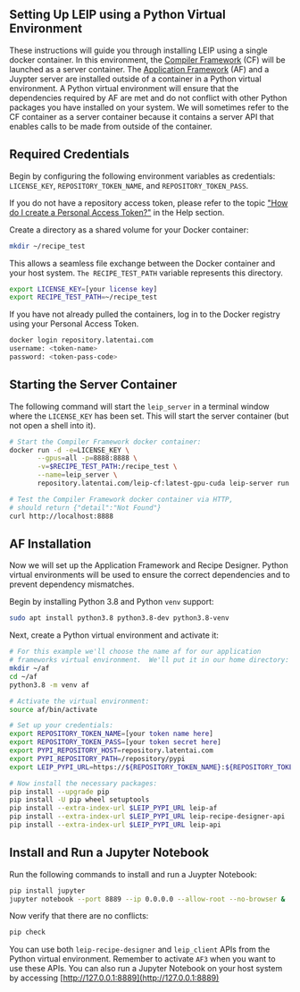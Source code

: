 ## Setting Up LEIP using a Python Virtual Environment

These instructions will guide you through installing LEIP using a single docker container. In this environment, the [Compiler Framework](https://leipdocs.latentai.io/cf/latest/content/) (CF) will be launched as a server container. The [Application Framework](https://leipdocs.latentai.io/af/latest/content/) (AF) and a Juypter server are installed outside of a container in a Python virtual environment. A Python virtual environment will ensure that the dependencies required by AF are met and do not conflict with other Python packages you have installed on your system.  We will sometimes refer to the CF container as a server container because it contains a server API that enables calls to be made from outside of the container.

## Required Credentials

Begin by configuring the following environment variables as credentials: `LICENSE_KEY`, `REPOSITORY_TOKEN_NAME`, and `REPOSITORY_TOKEN_PASS`.


If you do not have a repository access token, please refer to the topic ["How do I create a Personal Access Token?"](https://leipdocs.latentai.io/home/content/help/#installing-leip) in the Help section.

Create a directory as a shared volume for your Docker container:

```bash
mkdir ~/recipe_test
```

This allows a seamless file exchange between the Docker container and your host system. `The RECIPE_TEST_PATH` variable represents this directory.

```bash
export LICENSE_KEY=[your license key]
export RECIPE_TEST_PATH=~/recipe_test
```

If you have not already pulled the containers, log in to the Docker registry using your Personal Access Token.

```bash
docker login repository.latentai.com
username: <token-name>
password: <token-pass-code>
```

## Starting the Server Container

The following command will start the `leip_server` in a terminal window where the `LICENSE_KEY` has been set. This will start the server container (but not open a shell into it).

```bash
# Start the Compiler Framework docker container:
docker run -d -e=LICENSE_KEY \
       --gpus=all -p=8888:8888 \
       -v=$RECIPE_TEST_PATH:/recipe_test \
       --name=leip_server \
       repository.latentai.com/leip-cf:latest-gpu-cuda leip-server run

# Test the Compiler Framework docker container via HTTP,
# should return {"detail":"Not Found"}
curl http://localhost:8888
```
## AF Installation

Now we will set up the Application Framework and Recipe Designer. Python virtual environments will be used to ensure the correct dependencies and to prevent dependency mismatches.

Begin by installing Python 3.8 and Python `venv` support:

```bash
sudo apt install python3.8 python3.8-dev python3.8-venv
```

Next, create a Python virtual environment and activate it:

```bash
# For this example we'll choose the name af for our application
# frameworks virtual environment.  We'll put it in our home directory:
mkdir ~/af
cd ~/af
python3.8 -m venv af

# Activate the virtual environment:
source af/bin/activate

# Set up your credentials:
export REPOSITORY_TOKEN_NAME=[your token name here]
export REPOSITORY_TOKEN_PASS=[your token secret here]
export PYPI_REPOSITORY_HOST=repository.latentai.com
export PYPI_REPOSITORY_PATH=/repository/pypi
export LEIP_PYPI_URL=https://${REPOSITORY_TOKEN_NAME}:${REPOSITORY_TOKEN_PASS}@${PYPI_REPOSITORY_HOST}${PYPI_REPOSITORY_PATH}/simple

# Now install the necessary packages:
pip install --upgrade pip
pip install -U pip wheel setuptools
pip install --extra-index-url $LEIP_PYPI_URL leip-af
pip install --extra-index-url $LEIP_PYPI_URL leip-recipe-designer-api
pip install --extra-index-url $LEIP_PYPI_URL leip-api
```

## Install and Run a Jupyter Notebook

Run the following commands to install and run a Juypter Notebook:

```bash
pip install jupyter
jupyter notebook --port 8889 --ip 0.0.0.0 --allow-root --no-browser &
```

Now verify that there are no conflicts:

```bash
pip check
```

You can use both `leip-recipe-designer` and `leip_client` APIs from the Python virtual environment. Remember to activate `AF3` when you want to use these APIs. You can also run a Jupyter Notebook on your host system by accessing [http://127.0.0.1:8889](http://127.0.0.1:8889)
